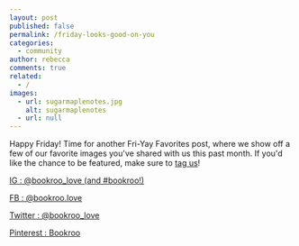 ```yaml
---
layout: post
published: false
permalink: /friday-looks-good-on-you
categories:
  - community
author: rebecca
comments: true
related:
  - /
images:
  - url: sugarmaplenotes.jpg
    alt: sugarmaplenotes
  - url: null
---
```

Happy Friday! Time for another Fri-Yay Favorites post, where we show off a few of our favorite images you've shared with us this past month. If you'd like the chance to be featured, make sure to [tag us](https://www.bookroo.com "Bookroo")!


[IG : @bookroo_love (and #bookroo!)](https://www.instagram.com/bookroo_love/ "Bookroo's Instagram")


[FB : @bookroo.love](https://www.facebook.com/bookroo.love "Bookroo's Facebook")


[Twitter : @bookroo_love](https://twitter.com/bookroo_love "Bookroo's Twitter")


[Pinterest : Bookroo](https://www.pinterest.com/bookroo/ "Bookroo's Pinterest")



